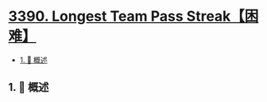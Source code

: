 # [3390. Longest Team Pass Streak【困难】](https://github.com/Tdahuyou/TNotes.leetcode/tree/main/notes/3390.%20Longest%20Team%20Pass%20Streak%E3%80%90%E5%9B%B0%E9%9A%BE%E3%80%91)

<!-- region:toc -->

- [1. 📝 概述](#1--概述)

<!-- endregion:toc -->

## 1. 📝 概述

